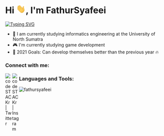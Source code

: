<h1>Hi <img src="https://raw.githubusercontent.com/ABSphreak/ABSphreak/master/gifs/Hi.gif" width="30px">, I'm FathurSyafeei</h1>

[![Typing SVG](https://readme-typing-svg.herokuapp.com?font=monospace&color=00F781FF&ize=30&width=600&lines=A+student+associate's+degree+Informatics+Engineering)](https://git.io/typing-svg)

- 🔬 I am currently studying informatics engineering at the University of North Sumatra
- 🎮 I'm currently studying game development
- 🎯 2021 Goals: Can develop themselves better than the previous year 🔥

### Connect with me:
[<img align="left" alt="codeSTACKr | Twitter" width="22px" src="https://cdn.jsdelivr.net/npm/simple-icons@v3/icons/twitter.svg" />][twitter]
[<img align="left" alt="codeSTACKr | Instagram" width="22px" src="https://cdn.jsdelivr.net/npm/simple-icons@v3/icons/instagram.svg" />][instagram]

### Languages and Tools:
<p><img align="left" src="https://github-readme-stats.vercel.app/api/top-langs?username=fathursyafeei&show_icons=true&locale=en&layout=compact" alt="fathursyafeei" /></p>






[twitter]: https://twitter.com/BancinF
[instagram]: https://www.instagram.com/fathursyafeei/
